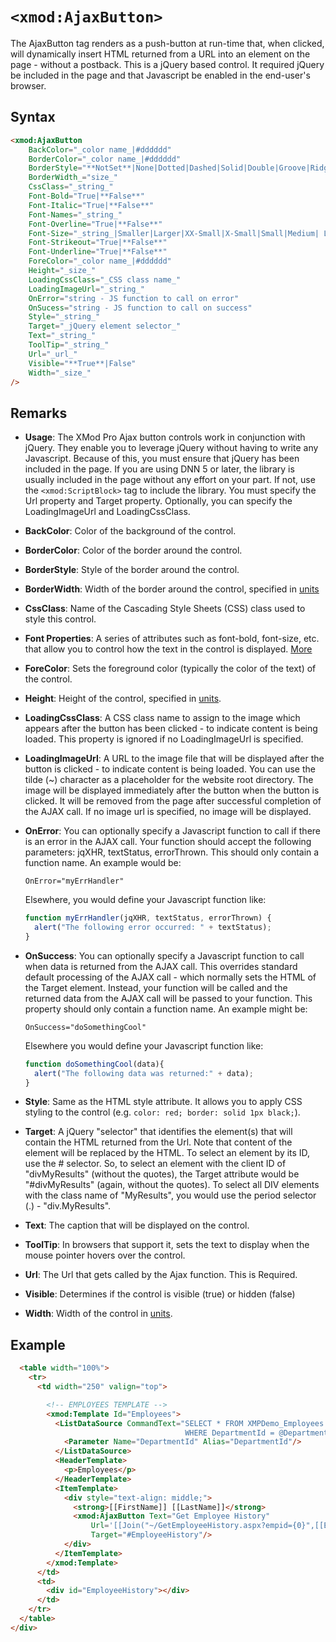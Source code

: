 # `<xmod:AjaxButton>`

The AjaxButton tag renders as a push-button at run-time that, when clicked, will dynamically insert HTML returned from a URL into an element on the page - without a postback. This is a jQuery based control. It required jQuery be included in the page and that Javascript be enabled in the end-user's browser.

## Syntax
```html
<xmod:AjaxButton  
    BackColor="_color name_|#dddddd"  
    BorderColor="_color name_|#dddddd"  
    BorderStyle="**NotSet**|None|Dotted|Dashed|Solid|Double|Groove|Ridge| Inset|Outset"  
    BorderWidth_="size_"  
    CssClass="_string_"  
    Font-Bold="True|**False**"  
    Font-Italic="True|**False**"  
    Font-Names="_string_"  
    Font-Overline="True|**False**"  
    Font-Size="_string_|Smaller|Larger|XX-Small|X-Small|Small|Medium| Large|X-Large|XX-Large"  
    Font-Strikeout="True|**False**"  
    Font-Underline="True|**False**"  
    ForeColor="_color name_|#dddddd"  
    Height="_size_"  
    LoadingCssClass="_CSS class name_"  
    LoadingImageUrl="_string_"  
    OnError="string - JS function to call on error"  
    OnSucess="string - JS function to call on success"  
    Style="_string_"  
    Target="_jQuery element selector_"  
    Text="_string_"  
    ToolTip="_string_"  
    Url="_url_"  
    Visible="**True**|False"  
    Width="_size_" 
/>
```

## Remarks

*   **Usage**: The XMod Pro Ajax button controls work in conjunction with jQuery. They enable you to leverage jQuery without having to write any Javascript. Because of this, you must ensure that jQuery has been included in the page. If you are using DNN 5 or later, the library is usually included in the page without any effort on your part. If not, use the `<xmod:ScriptBlock>` tag to include the library. You must specify the Url property and Target property. Optionally, you can specify the LoadingImageUrl and LoadingCssClass.  

*   **BackColor**: Color of the background of the control.  

*   **BorderColor**: Color of the border around the control.  

*   **BorderStyle**: Style of the border around the control.  

*   **BorderWidth**: Width of the border around the control, specified in [units](../unit-types.md)

*   **CssClass**: Name of the Cascading Style Sheets (CSS) class used to style this control.  

*   **Font Properties**: A series of attributes such as font-bold, font-size, etc. that allow you to control how the text in the control is displayed. [More](../font-properties.md)

*   **ForeColor**: Sets the foreground color (typically the color of the text) of the control.  

*   **Height**: Height of the control, specified in [units](../unit-types.md).  

*   **LoadingCssClass**: A CSS class name to assign to the image which appears after the button has been clicked - to indicate content is being loaded. This property is ignored if no LoadingImageUrl is specified.  

*   **LoadingImageUrl**: A URL to the image file that will be displayed after the button is clicked - to indicate content is being loaded. You can use the tilde (~) character as a placeholder for the website root directory. The image will be displayed immediately after the button when the button is clicked. It will be removed from the page after successful completion of the AJAX call. If no image url is specified, no image will be displayed.  

*   **OnError**: You can optionally specify a Javascript function to call if there is an error in the AJAX call. Your function should accept the following parameters: jqXHR, textStatus, errorThrown. This should only contain a function name. An example would be:  
    ```
    OnError="myErrHandler"
    ```
    Elsewhere, you would define your Javascript function like:  
    ```javascript
    function myErrHandler(jqXHR, textStatus, errorThrown) {  
      alert("The following error occurred: " + textStatus);  
    } 
    ```

*   **OnSuccess**: You can optionally specify a Javascript function to call when data is returned from the AJAX call. This overrides standard default processing of the AJAX call - which normally sets the HTML of the Target element. Instead, your function will be called and the returned data from the AJAX call will be passed to your function. This property should only contain a function name. An example might be: 
    ```
    OnSuccess="doSomethingCool"
    ```
    Elsewhere you would define your Javascript function like:  
    ```javascript
    function doSomethingCool(data){  
      alert("The following data was returned:" + data);  
    }  
    ```
*   **Style**: Same as the HTML style attribute. It allows you to apply CSS styling to the control (e.g. `color: red; border: solid 1px black;`).  

*   **Target**: A jQuery "selector" that identifies the element(s) that will contain the HTML returned from the Url. Note that content of the element will be replaced by the HTML. To select an element by its ID, use the # selector. So, to select an element with the client ID of "divMyResults" (without the quotes), the Target attribute would be "#divMyResults" (again, without the quotes). To select all DIV elements with the class name of "MyResults", you would use the period selector (.) - "div.MyResults".  

*   **Text**: The caption that will be displayed on the control.  

*   **ToolTip**: In browsers that support it, sets the text to display when the mouse pointer hovers over the control.  

*   **Url**: The Url that gets called by the Ajax function. This is Required.  

*   **Visible**: Determines if the control is visible (true) or hidden (false)  

*   **Width**: Width of the control in [units](../unit-types.md).

## Example
```html
  <table width="100%">
    <tr>
      <td width="250" valign="top">

        <!-- EMPLOYEES TEMPLATE -->
        <xmod:Template Id="Employees">
          <ListDataSource CommandText="SELECT * FROM XMPDemo_Employees 
                                       WHERE DepartmentId = @DepartmentId"> 
            <Parameter Name="DepartmentId" Alias="DepartmentId"/>
          </ListDataSource>
          <HeaderTemplate>
            <p>Employees</p>
          </HeaderTemplate>
          <ItemTemplate>
            <div style="text-align: middle;">
              <strong>[[FirstName]] [[LastName]]</strong>
              <xmod:AjaxButton Text="Get Employee History" 
                  Url='[[Join("~/GetEmployeeHistory.aspx?empid={0}",[[EmployeeId]])]]'
                  Target="#EmployeeHistory"/>
            </div>
          </ItemTemplate>
        </xmod:Template>
      </td>
      <td>
        <div id="EmployeeHistory"></div>
      </td>
    </tr>
  </table>
</div>  
```
